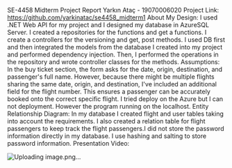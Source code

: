 SE-4458 Midterm Project Report
Yarkın Ataç - 19070006020
Project Link: https://github.com/yarkinatac/se4458_midterm1
About My Design:
I used .NET Web API for my project and I designed my database in AzureSQL Server.
I created a repositories for the functions and get a functions. I create a controllers for the versioning and get, post methods. 
I used DB first and then integrated the models from the database I created into my project and performed dependency injection. Then, I performed the operations in the repository and wrote controller classes for the methods.
Assumptions:
In the buy ticket section, the form asks for the date, origin, destination, and passenger's full name. However, because there might be multiple flights sharing the same date, origin, and destination, I've included an additional field for the flight number. This ensures a passenger can be accurately booked onto the correct specific flight. I tried deploy on the Azure but I can not deployment. However the program running on the localhost.
Entity Relationship Diagram:
In my database I created flight and user tables taking into account the requirements. I also created a relation table for flight passengers to keep track the flight passengers.I did not store the password information directly in my database. I use hashing and salting to store password information. 
Presentation Video:



![Uploading image.png…]()
